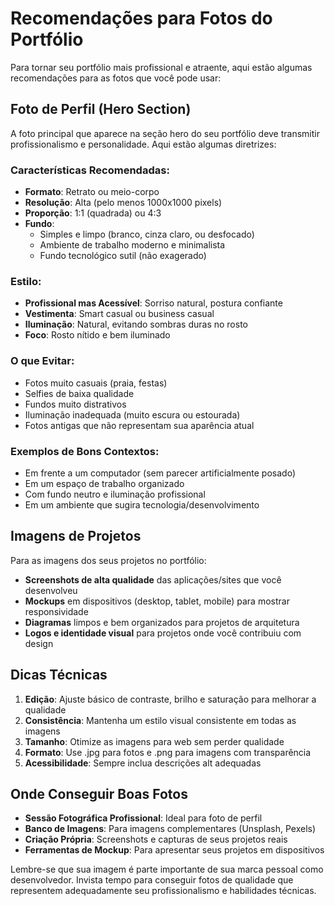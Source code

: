 # Recomendações para Fotos do Portfólio

Para tornar seu portfólio mais profissional e atraente, aqui estão algumas recomendações para as fotos que você pode usar:

## Foto de Perfil (Hero Section)

A foto principal que aparece na seção hero do seu portfólio deve transmitir profissionalismo e personalidade. Aqui estão algumas diretrizes:

### Características Recomendadas:
- **Formato**: Retrato ou meio-corpo
- **Resolução**: Alta (pelo menos 1000x1000 pixels)
- **Proporção**: 1:1 (quadrada) ou 4:3
- **Fundo**: 
  - Simples e limpo (branco, cinza claro, ou desfocado)
  - Ambiente de trabalho moderno e minimalista
  - Fundo tecnológico sutil (não exagerado)

### Estilo:
- **Profissional mas Acessível**: Sorriso natural, postura confiante
- **Vestimenta**: Smart casual ou business casual
- **Iluminação**: Natural, evitando sombras duras no rosto
- **Foco**: Rosto nítido e bem iluminado

### O que Evitar:
- Fotos muito casuais (praia, festas)
- Selfies de baixa qualidade
- Fundos muito distrativos
- Iluminação inadequada (muito escura ou estourada)
- Fotos antigas que não representam sua aparência atual

### Exemplos de Bons Contextos:
- Em frente a um computador (sem parecer artificialmente posado)
- Em um espaço de trabalho organizado
- Com fundo neutro e iluminação profissional
- Em um ambiente que sugira tecnologia/desenvolvimento

## Imagens de Projetos

Para as imagens dos seus projetos no portfólio:

- **Screenshots de alta qualidade** das aplicações/sites que você desenvolveu
- **Mockups** em dispositivos (desktop, tablet, mobile) para mostrar responsividade
- **Diagramas** limpos e bem organizados para projetos de arquitetura
- **Logos e identidade visual** para projetos onde você contribuiu com design

## Dicas Técnicas

1. **Edição**: Ajuste básico de contraste, brilho e saturação para melhorar a qualidade
2. **Consistência**: Mantenha um estilo visual consistente em todas as imagens
3. **Tamanho**: Otimize as imagens para web sem perder qualidade
4. **Formato**: Use .jpg para fotos e .png para imagens com transparência
5. **Acessibilidade**: Sempre inclua descrições alt adequadas

## Onde Conseguir Boas Fotos

- **Sessão Fotográfica Profissional**: Ideal para foto de perfil
- **Banco de Imagens**: Para imagens complementares (Unsplash, Pexels)
- **Criação Própria**: Screenshots e capturas de seus projetos reais
- **Ferramentas de Mockup**: Para apresentar seus projetos em dispositivos

Lembre-se que sua imagem é parte importante de sua marca pessoal como desenvolvedor. Invista tempo para conseguir fotos de qualidade que representem adequadamente seu profissionalismo e habilidades técnicas.